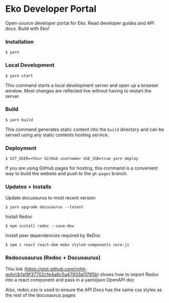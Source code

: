 # Eko Developer Portal

Open-source developer portal for Eko. Read developer guides and API docs. Build with Eko! 

### Installation

```
$ yarn
```

### Local Development

```
$ yarn start
```

This command starts a local development server and open up a browser window. Most changes are reflected live without having to restart the server.

### Build

```
$ yarn build
```

This command generates static content into the `build` directory and can be served using any static contents hosting service.

### Deployment

```
$ GIT_USER=<Your GitHub username> USE_SSH=true yarn deploy
```

If you are using GitHub pages for hosting, this command is a convenient way to build the website and push to the `gh-pages` branch.

### Updates + Installs
Update docusaurus to most recent version

```
$ yarn upgrade docusaurus --latest
```
Install Redoc

```
$ npm install redoc --save-dev
```

Install peer dependencies required by ReDoc
```
$ npm i react react-dom mobx styled-components core-js
```

### Redocusaurus (Redoc + Docusaurus)

This link (https://gist.github.com/rohit-gohri/b1a19f37702cfe4a6c5a47933a11785b) shows how to import Redoc into a react component and pass in a yaml/json OpenAPI doc

Also, redoc.css is used to ensure the API Docs has the same css styles as the rest of the docusaurus pages


